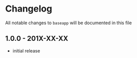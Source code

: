 # Changelog

All notable changes to `baseapp` will be documented in this file

## 1.0.0 - 201X-XX-XX

- initial release
